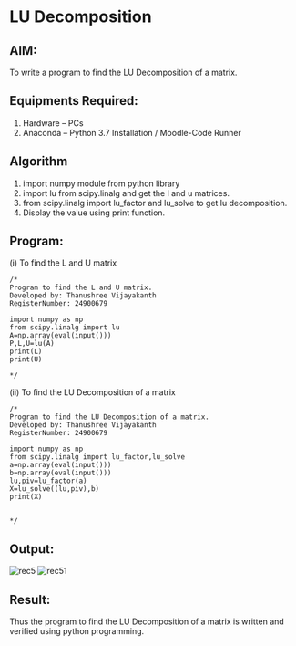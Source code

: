 # LU Decomposition 

## AIM:
To write a program to find the LU Decomposition of a matrix.

## Equipments Required:
1. Hardware – PCs
2. Anaconda – Python 3.7 Installation / Moodle-Code Runner

## Algorithm
1. import numpy module from python library
2. import lu from scipy.linalg and get the l and u matrices.
3. from scipy.linalg import lu_factor and lu_solve to get lu decomposition.
4. Display the value using print function.

## Program:
(i) To find the L and U matrix
```
/*
Program to find the L and U matrix.
Developed by: Thanushree Vijayakanth
RegisterNumber: 24900679

import numpy as np
from scipy.linalg import lu
A=np.array(eval(input()))
P,L,U=lu(A)
print(L)
print(U)

*/
```
(ii) To find the LU Decomposition of a matrix
```
/*
Program to find the LU Decomposition of a matrix.
Developed by: Thanushree Vijayakanth
RegisterNumber: 24900679

import numpy as np
from scipy.linalg import lu_factor,lu_solve
a=np.array(eval(input()))
b=np.array(eval(input()))
lu,piv=lu_factor(a)
X=lu_solve((lu,piv),b)
print(X)


*/
```

## Output:
![rec5](https://github.com/user-attachments/assets/d2904799-804a-4902-a8f4-f32a61534b2b)
![rec51](https://github.com/user-attachments/assets/7532d769-b76b-4e37-b7cc-f60aebad125e)



## Result:
Thus the program to find the LU Decomposition of a matrix is written and verified using python programming.

